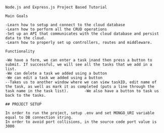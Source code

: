 
    Node.js and Express.js Project Based Tutorial
    
    Main Goals

    -Learn how to setup and connect to the cloud database
    -Learn how to perform all the CRUD operations
    -Set up an API that communicates with the cloud database and persist data to the cloud.
    -Learn how to properly set up controllers, routes and middleware.

    Functionality 

    -We have a form, we can enter a task inand then press a button to submit. If successful, we will see all the tasks that we add in a list.
    -We can delete a task we added using a button
    -We can edit a task we added using a button
    --Takes us to another window where we can view taskID, edit name of the task, as well as mark it as completed (puts a line through the task name in the task list).       -We also have a button to task us back to the tasks.

    ## PROJECT SETUP

    In order to run the project, setup .env and set MONGO_URI variable equal to DB connection string.
    In order to avoid port collisions, in the source code port value is 3000



